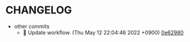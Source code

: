 # CHANGELOG

- other commits
    - :wrench: Update workflow. (Thu May 12 22:04:46 2022 +0900) [0e62980](https://github.com/k5-mot/changelog-action/commit/0e6298060f355abe2166df067f01ada7128048c8)
